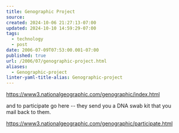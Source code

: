 ```yaml
---
title: Genographic Project
source: 
created: 2024-10-06 21:27:13-07:00
updated: 2024-10-10 14:59:29-07:00
tags:
  - technology
  - post
date: 2006-07-09T07:53:00.001-07:00
published: true
url: /2006/07/genographic-project.html
aliases:
  - Genographic-project
linter-yaml-title-alias: Genographic-project
---
```



https://www3.nationalgeographic.com/genographic/index.html  
  
and to participate go here -- they send you a DNA swab kit that you  
mail back to them.  
  
https://www3.nationalgeographic.com/genographic/participate.html